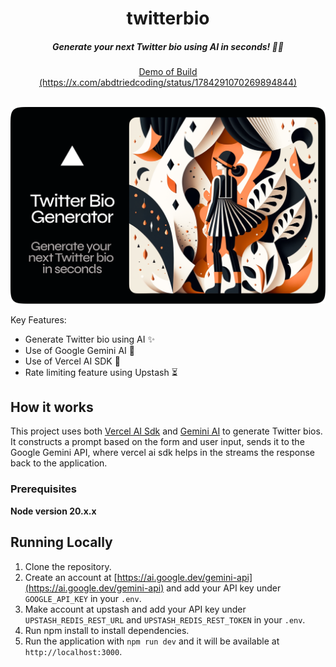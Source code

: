 <div align="center">
    <h1 align="center">twitterbio</h1>
    <h5>Generate your next Twitter bio using AI in seconds! 🤖✨</h5>
</div>

<div align="center">
  <a href="https://x.com/abdtriedcoding/status/1784291070269894844">Demo of Build (https://x.com/abdtriedcoding/status/1784291070269894844)</a>
</div>
<br/>

![Thumbnail](/public/thumbnail.png)

Key Features:

- Generate Twitter bio using AI ✨
- Use of Google Gemini AI 🤖
- Use of Vercel AI SDK 🚀
- Rate limiting feature using Upstash ⏳

## How it works

This project uses both [Vercel AI Sdk](https://sdk.vercel.ai) and [Gemini AI](https://ai.google.dev/gemini-api) to generate Twitter bios. It constructs a prompt based on the form and user input, sends it to the Google Gemini API, where vercel ai sdk helps in the streams the response back to the application.

### Prerequisites

**Node version 20.x.x**

## Running Locally

1. Clone the repository.
2. Create an account at [https://ai.google.dev/gemini-api](https://ai.google.dev/gemini-api) and add your API key under `GOOGLE_API_KEY` in your `.env`.
3. Make account at upstash and add your API key under `UPSTASH_REDIS_REST_URL` and `UPSTASH_REDIS_REST_TOKEN` in your `.env`.
4. Run npm install to install dependencies.
5. Run the application with `npm run dev` and it will be available at `http://localhost:3000`.
